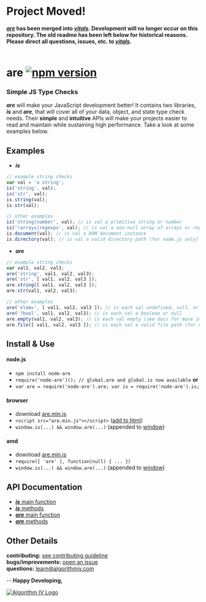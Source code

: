 # Project Moved!
**_[are](https://github.com/imaginate/are)_ has been merged into _[vitals](https://github.com/imaginate/vitals)_. Development will no longer occur on this repository. The old readme has been left below for historical reasons. Please direct all questions, issues, etc. to _[vitals](https://github.com/imaginate/vitals)_.**
<br><br>

# are [![npm version](https://img.shields.io/badge/npm-0.3.2-brightgreen.svg?style=flat)](https://www.npmjs.com/package/node-are)
### Simple JS Type Checks
**_are_** will make your JavaScript development better! It contains two libraries, **_is_** and **_are_**, that will cover all of your data, object, and state type check needs. Their **simple** and **intuitive** APIs will make your projects easier to read and maintain while sustaining high performance. Take a look at some examples below.

## Examples
- **_is_**
```javascript
// example string checks
var val = 'a string';
is('string', val);
is('str', val);
is.string(val);
is.str(val);

// other examples
is('string|number', val); // is val a primitive string or number
is('!arrays|regexps', val); // is val a non-null array of arrays or regexps
is.document(val); // is val a DOM document instance
is.directory(val); // is val a valid directory path (for node.js only)
```
- **_are_**
```javascript
// example string checks
var val1, val2, val3;
are('string', val1, val2, val3);
are('str', [ val1, val2, val3 ]);
are.string([ val1, val2, val3 ]);
are.str(val1, val2, val3);

// other examples
are('elem=', [ val1, val2, val3 ]); // is each val undefined, null, or a DOM element
are('?bool', val1, val2, val3); // is each val a boolean or null
are.empty(val1, val2, val3); // is each val empty (see docs for more info)
are.file([ val1, val2, val3 ]); // is each val a valid file path (for node.js only)
```

## Install & Use
#### node.js
- ``` npm install node-are ```
- ``` require('node-are')(); // global.are and global.is now available ``` **or**
- ``` var are = require('node-are').are; var is = require('node-are').is; ```

#### browser
- download [are.min.js](https://github.com/imaginate/are/blob/master/src/are.min.js)
- ``` <script src="are.min.js"></script> ``` ([add to html](http://javascript.info/tutorial/adding-script-html#external-scripts))
- ``` window.is(...) && window.are(...) ``` (appended to [window](https://developer.mozilla.org/en-US/docs/Web/API/Window))

#### amd
- download [are.min.js](https://github.com/imaginate/are/blob/master/src/are.min.js)
- ``` require([ 'are' ], function(null) { ... }) ```
- ``` window.is(...) && window.are(...) ``` (appended to [window](https://developer.mozilla.org/en-US/docs/Web/API/Window))


## API Documentation
- [**_is_** main function](https://github.com/imaginate/are/blob/master/docs/is-main-func.md)
- [**_is_** methods](https://github.com/imaginate/are/blob/master/docs/is-methods.md)
- [**_are_** main function](https://github.com/imaginate/are/blob/master/docs/are-main-func.md)
- [**_are_** methods](https://github.com/imaginate/are/blob/master/docs/are-methods.md)


## Other Details
**contributing:** [see contributing guideline](https://github.com/imaginate/are/blob/master/CONTRIBUTING.md)<br>
**bugs/improvements:** [open an issue](https://github.com/imaginate/are/issues)<br>
**questions:** learn@algorithmiv.com


--
**Happy Developing,**

<a href="http://www.algorithmiv.com/are"><img src="http://www.algorithmiv.com/images/aIV-logo.png" alt="Algorithm IV Logo" /></a>
